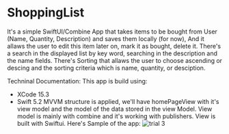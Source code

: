 # ShoppingList
It's a simple SwiftUI/Combine App that takes items to be bought from User (Name, Quantity, Description) and saves them locally (for now), And it allaws the user to edit this item later on, mark it as bought, delete it.
There's a search in the displayed list by key word, searching in the description and the name fields.
There's Sorting that allaws the user to choose ascending or descing and the sorting criteria which is name, quantity, or desciption.

Techninal Documentation:
This app is build using:
- XCode 15.3
- Swift 5.2
MVVM structure is applied, we'll have homePageView with it's view model and the model of the data stored in the view Model.
View model is mainly with combine and it's working with publishers.
View is built with Swiftui.
Here's Sample of the app:
![trial 3](https://github.com/Samira273/ShoppingList/assets/46921426/39d90508-8773-4e07-bfba-3548db1b8176)
